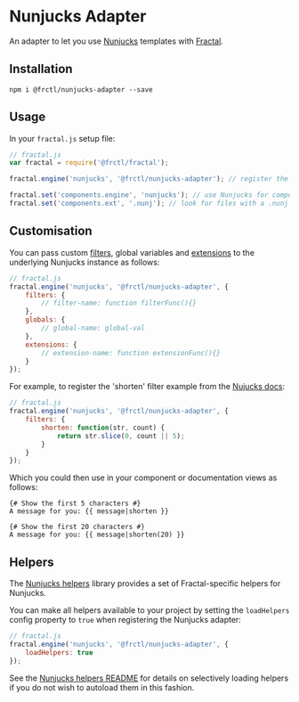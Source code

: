 # Nunjucks Adapter

An adapter to let you use [Nunjucks](http://mozilla.github.io/nunjucks/) templates with [Fractal](http://github.com/frctl/fractal).

## Installation

```shell
npm i @frctl/nunjucks-adapter --save
```

## Usage

In your `fractal.js` setup file:

```javascript
// fractal.js
var fractal = require('@frctl/fractal');

fractal.engine('nunjucks', '@frctl/nunjucks-adapter'); // register the Nunjucks adapter

fractal.set('components.engine', 'nunjucks'); // use Nunjucks for component views
fractal.set('components.ext', '.nunj'); // look for files with a .nunj file extension
```

## Customisation

You can pass custom [filters](https://mozilla.github.io/nunjucks/api.html#custom-filters), global variables and [extensions](https://mozilla.github.io/nunjucks/api.html#custom-tags) to the underlying Nunjucks instance as follows:

```javascript
// fractal.js
fractal.engine('nunjucks', '@frctl/nunjucks-adapter', {
    filters: {
        // filter-name: function filterFunc(){}
    },
    globals: {
        // global-name: global-val
    },
    extensions: {
        // extension-name: function extensionFunc(){}
    }
});
```

For example, to register the 'shorten' filter example from the [Nujucks docs](https://mozilla.github.io/nunjucks/api.html#custom-filters):

```javascript
// fractal.js
fractal.engine('nunjucks', '@frctl/nunjucks-adapter', {
    filters: {
        shorten: function(str, count) {
            return str.slice(0, count || 5);
        }
    }
});
```

Which you could then use in your component or documentation views as follows:

```nunjucks
{# Show the first 5 characters #}
A message for you: {{ message|shorten }}

{# Show the first 20 characters #}
A message for you: {{ message|shorten(20) }}
```

## Helpers

The [Nunjucks helpers](https://github.com/frctl/nunjucks-helpers) library provides a set of Fractal-specific helpers for Nunjucks.

You can make all helpers available to your project by setting the `loadHelpers` config property to `true` when registering the Nunjucks adapter:

```javascript
// fractal.js
fractal.engine('nunjucks', '@frctl/nunjucks-adapter', {
    loadHelpers: true
});
```

See the [Nunjucks helpers README](https://github.com/frctl/nunjucks-helpers) for details on selectively loading helpers if you do not wish to autoload them in this fashion.
